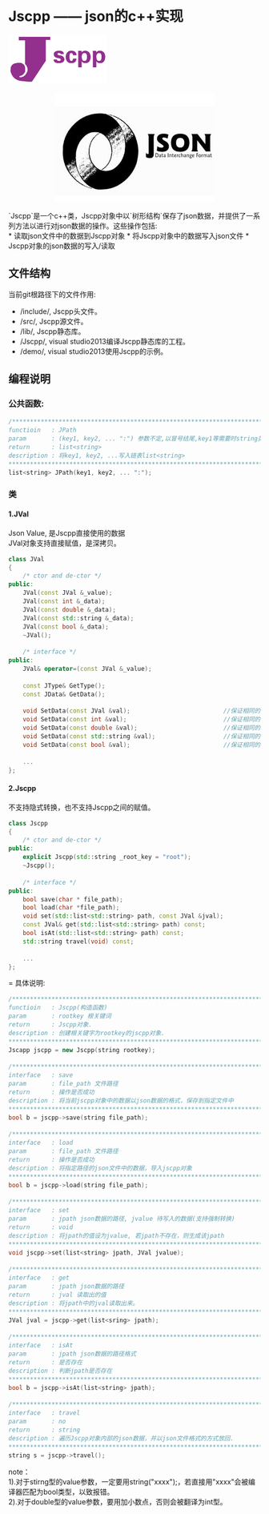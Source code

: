 # Jscpp —— json的c++实现
![](https://github.com/lsj9383/jscpp/blob/master/icon/jscpp.jpg?raw=true)
<p align="center">
	<img src="https://github.com/lsj9383/jscpp/blob/master/icon/json.jpg?raw=true" alt="JSON"/>
</p>
`Jscpp`是一个c++类，Jscpp对象中以`树形结构`保存了json数据，并提供了一系列方法以进行对json数据的操作。这些操作包括:<br>
* 读取json文件中的数据到Jscpp对象
* 将Jscpp对象中的数据写入json文件
* Jscpp对象的json数据的写入/读取

## 文件结构
当前git根路径下的文件作用:<br>
* /include/, Jscpp头文件。
* /src/, Jscpp源文件。
* /lib/, Jscpp静态库。
* /Jscpp/, visual studio2013编译Jscpp静态库的工程。
* /demo/, visual studio2013使用Jscpp的示例。<br>

## 编程说明
### 公共函数:
```cpp
/***************************************************************************************
functioin 	: JPath
param		: (key1, key2, ... ":") 参数不定,以冒号结尾,key1等需要时string类型
return 		: list<string>
description	: 将key1, key2, ...写入链表list<string>
*****************************************************************************************/
list<string> JPath(key1, key2, ... ":");
```

### 类
#### 1.JVal
Json Value, 是Jscpp直接使用的数据<br>
JVal对象支持直接赋值，是深拷贝。
```cpp
class JVal
{
	/* ctor and de-ctor */
public:
	JVal(const JVal &_value);
	JVal(const int &_data);
	JVal(const double &_data);
	JVal(const std::string &_data);
	JVal(const bool &_data);
	~JVal();
	
	/* interface */
public:
	JVal& operator=(const JVal &_value);

	const JType& GetType();
	const JData& GetData();

	void SetData(const JVal &val);							//保证相同的独立的JVal值.
	void SetData(const int &val);							//保证相同的独立的double值.
	void SetData(const double &val);						//保证相同的独立的double值.
	void SetData(const std::string &val);					//保证相同的独立的string值.
	void SetData(const bool &val);							//保证相同的独立的bool值.
	
	...
};
```
#### 2.Jscpp
不支持隐式转换，也不支持Jscpp之间的赋值。
```cpp
class Jscpp
{
	/* ctor and de-ctor */
public:
	explicit Jscpp(std::string _root_key = "root");
	~Jscpp();
	
	/* interface */
public:
	bool save(char * file_path);
	bool load(char *file_path);
	void set(std::list<std::string> path, const JVal &jval);
	const JVal& get(std::list<std::string> path) const;
	bool isAt(std::list<std::string> path) const;
	std::string travel(void) const;
	
	...
};
```
=
具体说明:
```cpp
/***************************************************************************************
functioin 	: Jscpp(构造函数)
param		: rootkey 根关键词
return 		: Jscpp对象.
description	: 创建根关键字为rootkey的jscpp对象.
*****************************************************************************************/
Jscapp jscpp = new Jscpp(string rootkey);

/***************************************************************************************
interface 	: save
param		: file_path 文件路径
return 		: 操作是否成功
description	: 将当前jscpp对象中的数据以json数据的格式，保存到指定文件中
*****************************************************************************************/
bool b = jscpp->save(string file_path);

/***************************************************************************************
interface 	: load
param		: file_path 文件路径
return 		: 操作是否成功
description	: 将指定路径的json文件中的数据，导入jscpp对象
*****************************************************************************************/
bool b = jscpp->load(string file_path);

/***************************************************************************************
interface 	: set
param		: jpath json数据的路径, jvalue 待写入的数据(支持强制转换)
return 		: void
description	: 将jpath的值设为jvalue, 若jpath不存在，则生成该jpath
*****************************************************************************************/
void jscpp->set(list<string> jpath, JVal jvalue);

/***************************************************************************************
interface 	: get
param		: jpath json数据的路径
return 		: jval 读取出的值
description	: 将jpath中的jval读取出来。
*****************************************************************************************/
JVal jval = jscpp->get(list<sring> jpath);

/***************************************************************************************
interface 	: isAt
param		: jpath json数据的路径格式
return 		: 是否存在
description	: 判断jpath是否存在
*****************************************************************************************/
bool b = jscpp->isAt(list<string> jpath);

/***************************************************************************************
interface 	: travel
param		: no
return 		: string 
description	: 遍历Jscpp对象内部的json数据，并以json文件格式的方式放回.
*****************************************************************************************/
string s = jscpp->travel();
```

		
note：<br>
	1).对于stirng型的value参数，一定要用string("xxxx");，若直接用"xxxx"会被编译器匹配为bool类型，以致报错。<br>
	2).对于double型的value参数，要用加小数点，否则会被翻译为int型。<br>
	
